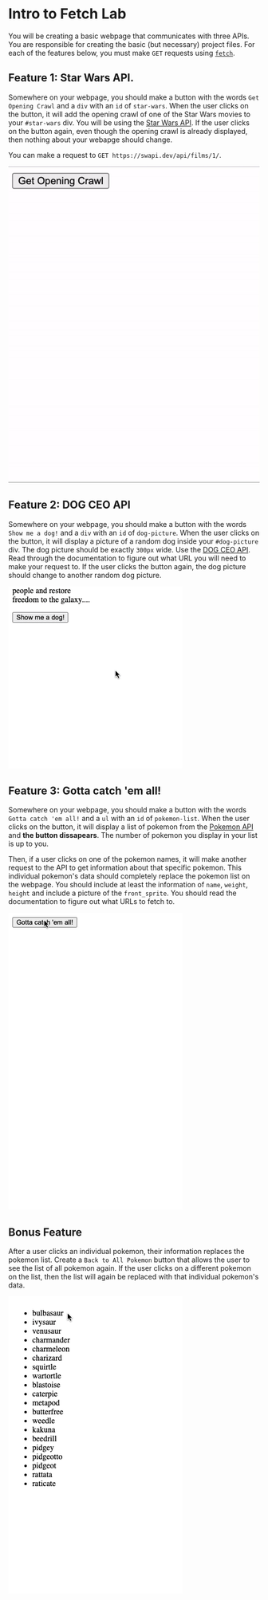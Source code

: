 # Intro to Fetch Lab
 
 You will be creating a basic webpage that communicates with three APIs. You are responsible for creating the basic (but necessary) project files. For each of the features below, you must make `GET` requests using  [`fetch`](https://developer.mozilla.org/en-US/docs/Web/API/Fetch_API/Using_Fetch).
 
 ## Feature 1: Star Wars API.
 
Somewhere on your webpage, you should make a button with the words `Get Opening Crawl` and a `div` with an `id` of `star-wars`. When the user clicks on the button, it will add the opening crawl of one of the Star Wars movies to your `#star-wars` div. You will be using the [Star Wars API](https://swapi.dev/documentation). If the user clicks on the button again, even though the opening crawl is already displayed, then nothing about your webapge should change.

You can make a request to `GET https://swapi.dev/api/films/1/`.

![feature 1](./assets/feature1.gif)

## Feature 2: DOG CEO API

Somewhere on your webpage, you should make a button with the words `Show me a dog!` and a `div` with an `id` of `dog-picture`. When the user clicks on the button, it will display a picture of a random dog inside your `#dog-picture` div. The dog picture should be exactly `300px` wide. Use the [DOG CEO API](https://dog.ceo/dog-api/documentation/). Read through the documentation to figure out what URL you will need to make your request to. If the user clicks the button again, the dog picture should change to another random dog picture. 

![feature 2](./assets/feature2.gif)

## Feature 3: Gotta catch 'em all!

Somewhere on your webpage, you should make a button with the words `Gotta catch 'em all!` and a `ul` with an `id` of `pokemon-list`. When the user clicks on the button, it will display a list of pokemon from the [Pokemon API](https://pokeapi.co/docs/v2) and **the button dissapears**. The number of pokemon you display in your list is up to you. 

Then, if a user clicks on one of the pokemon names, it will make another request to the API to get information about that specific pokemon. This individual pokemon's data should completely replace the pokemon list on the webpage. You should include at least the information of `name`, `weight`, `height` and include a picture of the `front_sprite`. You should read the documentation to figure out what URLs to fetch to. 

![feature 3](./assets/feature3.gif)

## Bonus Feature 

After a user clicks an individual pokemon, their information replaces the pokemon list. Create a `Back to All Pokemon` button that allows the user to see the list of all pokemon again. If the user clicks on a different pokemon on the list, then the list will again be replaced with that individual pokemon's data.

![feature 4](./assets/feature4.gif)
